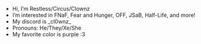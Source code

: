 - Hi, I’m Restless/Circus/Clownz
- I’m interested in FNaF, Fear and Hunger, OFF, JSaB, Half-Life, and more!
- My discord is \_cl0wnz_
- Pronouns: He/They/Xe/She
- My favorite color is purple :3
